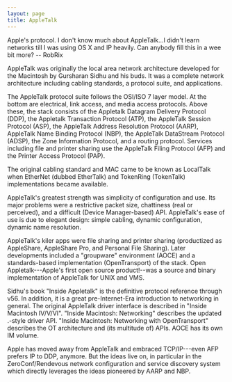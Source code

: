 ```yaml
---
layout: page
title: AppleTalk
---
```




Apple's protocol. I don't know much about AppleTalk...I didn't learn networks till I was using OS X and IP heavily. Can anybody fill this in a wee bit more? -- RobRix

AppleTalk was originally the local area network architecture developed for the Macintosh by Gursharan Sidhu and his buds. It was a complete network architecture including cabling standards, a protocol suite, and applications. 

The AppleTalk protocol suite follows the OSI/ISO 7 layer model. At the bottom are electrical, link access, and media access protocols. Above these, the stack consists of the Appletalk Datagram Delivery Protocol (DDP), the Appletalk Transaction Protocol (ATP), the AppleTalk Session Protocol (ASP), the AppleTalk Address Resolution Protocol (AARP), AppleTalk Name Binding Protocol (NBP), the AppleTalk DataStream Protocol (ADSP), the Zone Information Protocol, and a routing protocol. Services including file and printer sharing use the AppleTalk Filing Protocol (AFP) and the Printer Access Protocol (PAP).

The original cabling standard and MAC came to be known as LocalTalk when EtherNet (dubbed EtherTalk) and TokenRing (TokenTalk) implementations became available. 

AppleTalk's greatest strength was simplicity of configuration and use. Its major problems were a restrictive packet size, chattiness (real or perceived), and a difficult (Device Manager-based) API. AppleTalk's ease of use is due to elegant design: simple cabling, dynamic configuration, dynamic name resolution. 

AppleTalk's kiler apps were file sharing and printer sharing (productized as AppleShare, AppleShare Pro, and Personal File Sharing). Later developments included a "groupware" environment (AOCE) and a standards-based implementation (OpenTransport) of the stack. Open Appletalk---Apple's first open source product!--was a source and binary implementation of AppleTalk for UNIX and VMS.

Sidhu's book "Inside Appletalk" is the definitive protocol reference through v56. In addition, it is a great pre-Internet-Era introduction to networking in general. The original AppleTalk driver interface is described in "Inside Macintosh IV/V/VI".  "Inside Macintosh: Networking" describes the updated .-style driver API. "Inside Macintosh: Networking with OpenTransport" describes the OT architecture and (its multitude of) APIs. AOCE has its own IM volume.

Apple has moved away from AppleTalk and embraced TCP/IP---even AFP prefers IP to DDP, anymore. But the ideas live on, in particular in the ZeroConf/Rendevous network configuration and service discovery system which directly leverages the ideas pioneered by AARP and NBP.


